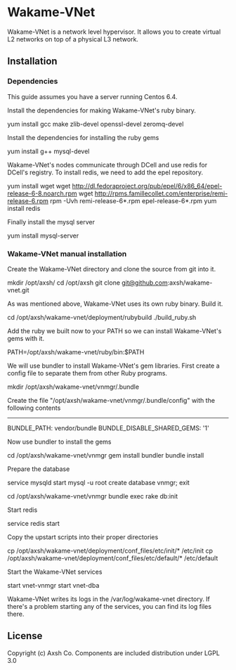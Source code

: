 # Wakame-VNet

Wakame-VNet is a network level hypervisor. It allows you to create virtual L2 networks on top of a physical L3 network.

## Installation

### Dependencies

This guide assumes you have a server running Centos 6.4.

Install the dependencies for making Wakame-VNet's ruby binary.

  yum install gcc make zlib-devel openssl-devel zeromq-devel

Install the dependencies for installing the ruby gems

  yum install g++ mysql-devel

Wakame-VNet's nodes communicate through DCell and use redis for DCell's registry. To install redis, we need to add the epel repository.

  yum install wget
  wget http://dl.fedoraproject.org/pub/epel/6/x86_64/epel-release-6-8.noarch.rpm
  wget http://rpms.famillecollet.com/enterprise/remi-release-6.rpm
  rpm -Uvh remi-release-6*.rpm epel-release-6*.rpm
  yum install redis

Finally install the mysql server

  yum install mysql-server

### Wakame-VNet manual installation

Create the Wakame-VNet directory and clone the source from git into it.

  mkdir /opt/axsh/
  cd /opt/axsh
  git clone git@github.com:axsh/wakame-vnet.git

As was mentioned above, Wakame-VNet uses its own ruby binary. Build it.

  cd /opt/axsh/wakame-vnet/deployment/rubybuild
  ./build_ruby.sh

Add the ruby we built now to your PATH so we can install Wakame-VNet's gems with it.

  PATH=/opt/axsh/wakame-vnet/ruby/bin:$PATH


We will use bundler to install Wakame-VNet's gem libraries. First create a config file to separate them from other Ruby programs.

  mkdir /opt/axsh/wakame-vnet/vnmgr/.bundle

Create the file "/opt/axsh/wakame-vnet/vnmgr/.bundle/config" with the following contents

  ---
  BUNDLE_PATH: vendor/bundle
  BUNDLE_DISABLE_SHARED_GEMS: '1'

Now use bundler to install the gems

  cd /opt/axsh/wakame-vnet/vnmgr
  gem install bundler
  bundle install

Prepare the database

  service mysqld start
  mysql -u root
  create database vnmgr;
  exit

  cd /opt/axsh/wakame-vnet/vnmgr
  bundle exec rake db:init

Start redis

  service redis start

Copy the upstart scripts into their proper directories

  cp /opt/axsh/wakame-vnet/deployment/conf_files/etc/init/* /etc/init
  cp /opt/axsh/wakame-vnet/deployment/conf_files/etc/default/* /etc/default

Start the Wakame-VNet services

  start vnet-vnmgr
  start vnet-dba

Wakame-VNet writes its logs in the /var/log/wakame-vnet directory. If there's a problem starting any of the services, you can find its log files there.

## License
Copyright (c) Axsh Co.
Components are included distribution under LGPL 3.0
